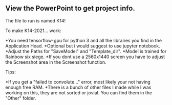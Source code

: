View the PowerPoint to get project info.
----------------------------------------

The file to run is named K14!

To make K14-2021... work:

*You need tensorflow-gpu for python 3 and all the libraries you find in the Application Head.
*Optional but i would suggest to use jupyter notebook.
*Adjust the Paths for "SaveModel" and "Template_dir".
*Model is trained for Rainbow six siege.
*If you dont use a 2560x1440 screen you  have to adjust the Screenshot area in the Screenshot function.

Tips:

*If you get a "failed to convolute..." error, most likely your not having enough free RAM.
*There is a bunch of other files I made while I was working on this, they are not sorted or jovial. 
 You can find them in the "Other" folder.
